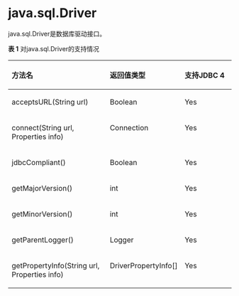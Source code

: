 # java.sql.Driver

java.sql.Driver是数据库驱动接口。

**表 1**  对java.sql.Driver的支持情况

<a name="zh-cn_topic_0237120394_zh-cn_topic_0213179160_zh-cn_topic_0189250118_zh-cn_topic_0059778810_zh-cn_topic_0058965240_table49583188"></a>
<table><thead align="left"><tr id="zh-cn_topic_0237120394_zh-cn_topic_0213179160_zh-cn_topic_0189250118_zh-cn_topic_0059778810_zh-cn_topic_0058965240_row28782763"><th class="cellrowborder" valign="top" width="47.24%" id="mcps1.2.4.1.1"><p id="zh-cn_topic_0237120394_zh-cn_topic_0213179160_zh-cn_topic_0189250118_zh-cn_topic_0059778810_zh-cn_topic_0058965240_p54389801"><a name="zh-cn_topic_0237120394_zh-cn_topic_0213179160_zh-cn_topic_0189250118_zh-cn_topic_0059778810_zh-cn_topic_0058965240_p54389801"></a><a name="zh-cn_topic_0237120394_zh-cn_topic_0213179160_zh-cn_topic_0189250118_zh-cn_topic_0059778810_zh-cn_topic_0058965240_p54389801"></a>方法名</p>
</th>
<th class="cellrowborder" valign="top" width="27.32%" id="mcps1.2.4.1.2"><p id="zh-cn_topic_0237120394_zh-cn_topic_0213179160_zh-cn_topic_0189250118_zh-cn_topic_0059778810_zh-cn_topic_0058965240_p28574230"><a name="zh-cn_topic_0237120394_zh-cn_topic_0213179160_zh-cn_topic_0189250118_zh-cn_topic_0059778810_zh-cn_topic_0058965240_p28574230"></a><a name="zh-cn_topic_0237120394_zh-cn_topic_0213179160_zh-cn_topic_0189250118_zh-cn_topic_0059778810_zh-cn_topic_0058965240_p28574230"></a>返回值类型</p>
</th>
<th class="cellrowborder" valign="top" width="25.44%" id="mcps1.2.4.1.3"><p id="zh-cn_topic_0237120394_zh-cn_topic_0213179160_zh-cn_topic_0189250118_zh-cn_topic_0059778810_zh-cn_topic_0058965240_p61829791"><a name="zh-cn_topic_0237120394_zh-cn_topic_0213179160_zh-cn_topic_0189250118_zh-cn_topic_0059778810_zh-cn_topic_0058965240_p61829791"></a><a name="zh-cn_topic_0237120394_zh-cn_topic_0213179160_zh-cn_topic_0189250118_zh-cn_topic_0059778810_zh-cn_topic_0058965240_p61829791"></a>支持JDBC 4</p>
</th>
</tr>
</thead>
<tbody><tr id="zh-cn_topic_0237120394_zh-cn_topic_0213179160_zh-cn_topic_0189250118_zh-cn_topic_0059778810_zh-cn_topic_0058965240_row43170598"><td class="cellrowborder" valign="top" width="47.24%" headers="mcps1.2.4.1.1 "><p id="zh-cn_topic_0237120394_zh-cn_topic_0213179160_zh-cn_topic_0189250118_zh-cn_topic_0059778810_zh-cn_topic_0058965240_p22509835"><a name="zh-cn_topic_0237120394_zh-cn_topic_0213179160_zh-cn_topic_0189250118_zh-cn_topic_0059778810_zh-cn_topic_0058965240_p22509835"></a><a name="zh-cn_topic_0237120394_zh-cn_topic_0213179160_zh-cn_topic_0189250118_zh-cn_topic_0059778810_zh-cn_topic_0058965240_p22509835"></a>acceptsURL(String url)</p>
</td>
<td class="cellrowborder" valign="top" width="27.32%" headers="mcps1.2.4.1.2 "><p id="zh-cn_topic_0237120394_zh-cn_topic_0213179160_zh-cn_topic_0189250118_zh-cn_topic_0059778810_zh-cn_topic_0058965240_p35989379"><a name="zh-cn_topic_0237120394_zh-cn_topic_0213179160_zh-cn_topic_0189250118_zh-cn_topic_0059778810_zh-cn_topic_0058965240_p35989379"></a><a name="zh-cn_topic_0237120394_zh-cn_topic_0213179160_zh-cn_topic_0189250118_zh-cn_topic_0059778810_zh-cn_topic_0058965240_p35989379"></a><span id="zh-cn_topic_0237120394_zh-cn_topic_0213179160_zh-cn_topic_0189250118_text1836115373211"><a name="zh-cn_topic_0237120394_zh-cn_topic_0213179160_zh-cn_topic_0189250118_text1836115373211"></a><a name="zh-cn_topic_0237120394_zh-cn_topic_0213179160_zh-cn_topic_0189250118_text1836115373211"></a>Boolean</span></p>
</td>
<td class="cellrowborder" valign="top" width="25.44%" headers="mcps1.2.4.1.3 "><p id="zh-cn_topic_0237120394_zh-cn_topic_0213179160_zh-cn_topic_0189250118_zh-cn_topic_0059778810_zh-cn_topic_0058965240_p44726634"><a name="zh-cn_topic_0237120394_zh-cn_topic_0213179160_zh-cn_topic_0189250118_zh-cn_topic_0059778810_zh-cn_topic_0058965240_p44726634"></a><a name="zh-cn_topic_0237120394_zh-cn_topic_0213179160_zh-cn_topic_0189250118_zh-cn_topic_0059778810_zh-cn_topic_0058965240_p44726634"></a>Yes</p>
</td>
</tr>
<tr id="zh-cn_topic_0237120394_zh-cn_topic_0213179160_zh-cn_topic_0189250118_zh-cn_topic_0059778810_zh-cn_topic_0058965240_row21550103"><td class="cellrowborder" valign="top" width="47.24%" headers="mcps1.2.4.1.1 "><p id="zh-cn_topic_0237120394_zh-cn_topic_0213179160_zh-cn_topic_0189250118_zh-cn_topic_0059778810_zh-cn_topic_0058965240_p7073686"><a name="zh-cn_topic_0237120394_zh-cn_topic_0213179160_zh-cn_topic_0189250118_zh-cn_topic_0059778810_zh-cn_topic_0058965240_p7073686"></a><a name="zh-cn_topic_0237120394_zh-cn_topic_0213179160_zh-cn_topic_0189250118_zh-cn_topic_0059778810_zh-cn_topic_0058965240_p7073686"></a>connect(String url, Properties info)</p>
</td>
<td class="cellrowborder" valign="top" width="27.32%" headers="mcps1.2.4.1.2 "><p id="zh-cn_topic_0237120394_zh-cn_topic_0213179160_zh-cn_topic_0189250118_zh-cn_topic_0059778810_zh-cn_topic_0058965240_p16145888"><a name="zh-cn_topic_0237120394_zh-cn_topic_0213179160_zh-cn_topic_0189250118_zh-cn_topic_0059778810_zh-cn_topic_0058965240_p16145888"></a><a name="zh-cn_topic_0237120394_zh-cn_topic_0213179160_zh-cn_topic_0189250118_zh-cn_topic_0059778810_zh-cn_topic_0058965240_p16145888"></a>Connection</p>
</td>
<td class="cellrowborder" valign="top" width="25.44%" headers="mcps1.2.4.1.3 "><p id="zh-cn_topic_0237120394_zh-cn_topic_0213179160_zh-cn_topic_0189250118_zh-cn_topic_0059778810_zh-cn_topic_0058965240_p1045411"><a name="zh-cn_topic_0237120394_zh-cn_topic_0213179160_zh-cn_topic_0189250118_zh-cn_topic_0059778810_zh-cn_topic_0058965240_p1045411"></a><a name="zh-cn_topic_0237120394_zh-cn_topic_0213179160_zh-cn_topic_0189250118_zh-cn_topic_0059778810_zh-cn_topic_0058965240_p1045411"></a>Yes</p>
</td>
</tr>
<tr id="zh-cn_topic_0237120394_zh-cn_topic_0213179160_zh-cn_topic_0189250118_zh-cn_topic_0059778810_zh-cn_topic_0058965240_row842905"><td class="cellrowborder" valign="top" width="47.24%" headers="mcps1.2.4.1.1 "><p id="zh-cn_topic_0237120394_zh-cn_topic_0213179160_zh-cn_topic_0189250118_zh-cn_topic_0059778810_zh-cn_topic_0058965240_p27898774"><a name="zh-cn_topic_0237120394_zh-cn_topic_0213179160_zh-cn_topic_0189250118_zh-cn_topic_0059778810_zh-cn_topic_0058965240_p27898774"></a><a name="zh-cn_topic_0237120394_zh-cn_topic_0213179160_zh-cn_topic_0189250118_zh-cn_topic_0059778810_zh-cn_topic_0058965240_p27898774"></a>jdbcCompliant()</p>
</td>
<td class="cellrowborder" valign="top" width="27.32%" headers="mcps1.2.4.1.2 "><p id="zh-cn_topic_0237120394_zh-cn_topic_0213179160_zh-cn_topic_0189250118_zh-cn_topic_0059778810_zh-cn_topic_0058965240_p48418399"><a name="zh-cn_topic_0237120394_zh-cn_topic_0213179160_zh-cn_topic_0189250118_zh-cn_topic_0059778810_zh-cn_topic_0058965240_p48418399"></a><a name="zh-cn_topic_0237120394_zh-cn_topic_0213179160_zh-cn_topic_0189250118_zh-cn_topic_0059778810_zh-cn_topic_0058965240_p48418399"></a><span id="zh-cn_topic_0237120394_zh-cn_topic_0213179160_zh-cn_topic_0189250118_text12180175417324"><a name="zh-cn_topic_0237120394_zh-cn_topic_0213179160_zh-cn_topic_0189250118_text12180175417324"></a><a name="zh-cn_topic_0237120394_zh-cn_topic_0213179160_zh-cn_topic_0189250118_text12180175417324"></a>Boolean</span></p>
</td>
<td class="cellrowborder" valign="top" width="25.44%" headers="mcps1.2.4.1.3 "><p id="zh-cn_topic_0237120394_zh-cn_topic_0213179160_zh-cn_topic_0189250118_zh-cn_topic_0059778810_zh-cn_topic_0058965240_p25182061"><a name="zh-cn_topic_0237120394_zh-cn_topic_0213179160_zh-cn_topic_0189250118_zh-cn_topic_0059778810_zh-cn_topic_0058965240_p25182061"></a><a name="zh-cn_topic_0237120394_zh-cn_topic_0213179160_zh-cn_topic_0189250118_zh-cn_topic_0059778810_zh-cn_topic_0058965240_p25182061"></a>Yes</p>
</td>
</tr>
<tr id="zh-cn_topic_0237120394_zh-cn_topic_0213179160_zh-cn_topic_0189250118_zh-cn_topic_0059778810_zh-cn_topic_0058965240_row26221293"><td class="cellrowborder" valign="top" width="47.24%" headers="mcps1.2.4.1.1 "><p id="zh-cn_topic_0237120394_zh-cn_topic_0213179160_zh-cn_topic_0189250118_zh-cn_topic_0059778810_zh-cn_topic_0058965240_p29763655"><a name="zh-cn_topic_0237120394_zh-cn_topic_0213179160_zh-cn_topic_0189250118_zh-cn_topic_0059778810_zh-cn_topic_0058965240_p29763655"></a><a name="zh-cn_topic_0237120394_zh-cn_topic_0213179160_zh-cn_topic_0189250118_zh-cn_topic_0059778810_zh-cn_topic_0058965240_p29763655"></a>getMajorVersion()</p>
</td>
<td class="cellrowborder" valign="top" width="27.32%" headers="mcps1.2.4.1.2 "><p id="zh-cn_topic_0237120394_zh-cn_topic_0213179160_zh-cn_topic_0189250118_zh-cn_topic_0059778810_zh-cn_topic_0058965240_p53660912"><a name="zh-cn_topic_0237120394_zh-cn_topic_0213179160_zh-cn_topic_0189250118_zh-cn_topic_0059778810_zh-cn_topic_0058965240_p53660912"></a><a name="zh-cn_topic_0237120394_zh-cn_topic_0213179160_zh-cn_topic_0189250118_zh-cn_topic_0059778810_zh-cn_topic_0058965240_p53660912"></a>int</p>
</td>
<td class="cellrowborder" valign="top" width="25.44%" headers="mcps1.2.4.1.3 "><p id="zh-cn_topic_0237120394_zh-cn_topic_0213179160_zh-cn_topic_0189250118_zh-cn_topic_0059778810_zh-cn_topic_0058965240_p53027593"><a name="zh-cn_topic_0237120394_zh-cn_topic_0213179160_zh-cn_topic_0189250118_zh-cn_topic_0059778810_zh-cn_topic_0058965240_p53027593"></a><a name="zh-cn_topic_0237120394_zh-cn_topic_0213179160_zh-cn_topic_0189250118_zh-cn_topic_0059778810_zh-cn_topic_0058965240_p53027593"></a>Yes</p>
</td>
</tr>
<tr id="zh-cn_topic_0237120394_zh-cn_topic_0213179160_zh-cn_topic_0189250118_zh-cn_topic_0059778810_zh-cn_topic_0058965240_row24241489"><td class="cellrowborder" valign="top" width="47.24%" headers="mcps1.2.4.1.1 "><p id="zh-cn_topic_0237120394_zh-cn_topic_0213179160_zh-cn_topic_0189250118_zh-cn_topic_0059778810_zh-cn_topic_0058965240_p10944311"><a name="zh-cn_topic_0237120394_zh-cn_topic_0213179160_zh-cn_topic_0189250118_zh-cn_topic_0059778810_zh-cn_topic_0058965240_p10944311"></a><a name="zh-cn_topic_0237120394_zh-cn_topic_0213179160_zh-cn_topic_0189250118_zh-cn_topic_0059778810_zh-cn_topic_0058965240_p10944311"></a>getMinorVersion()</p>
</td>
<td class="cellrowborder" valign="top" width="27.32%" headers="mcps1.2.4.1.2 "><p id="zh-cn_topic_0237120394_zh-cn_topic_0213179160_zh-cn_topic_0189250118_zh-cn_topic_0059778810_zh-cn_topic_0058965240_p6435649"><a name="zh-cn_topic_0237120394_zh-cn_topic_0213179160_zh-cn_topic_0189250118_zh-cn_topic_0059778810_zh-cn_topic_0058965240_p6435649"></a><a name="zh-cn_topic_0237120394_zh-cn_topic_0213179160_zh-cn_topic_0189250118_zh-cn_topic_0059778810_zh-cn_topic_0058965240_p6435649"></a>int</p>
</td>
<td class="cellrowborder" valign="top" width="25.44%" headers="mcps1.2.4.1.3 "><p id="zh-cn_topic_0237120394_zh-cn_topic_0213179160_zh-cn_topic_0189250118_zh-cn_topic_0059778810_zh-cn_topic_0058965240_p38171829"><a name="zh-cn_topic_0237120394_zh-cn_topic_0213179160_zh-cn_topic_0189250118_zh-cn_topic_0059778810_zh-cn_topic_0058965240_p38171829"></a><a name="zh-cn_topic_0237120394_zh-cn_topic_0213179160_zh-cn_topic_0189250118_zh-cn_topic_0059778810_zh-cn_topic_0058965240_p38171829"></a>Yes</p>
</td>
</tr>
<tr id="row1759807741"><td class="cellrowborder" valign="top" width="47.24%" headers="mcps1.2.4.1.1 "><p id="p1359817720415"><a name="p1359817720415"></a><a name="p1359817720415"></a>getParentLogger()</p>
</td>
<td class="cellrowborder" valign="top" width="27.32%" headers="mcps1.2.4.1.2 "><p id="p14598371044"><a name="p14598371044"></a><a name="p14598371044"></a>Logger</p>
</td>
<td class="cellrowborder" valign="top" width="25.44%" headers="mcps1.2.4.1.3 "><p id="p135981775416"><a name="p135981775416"></a><a name="p135981775416"></a>Yes</p>
</td>
</tr>
<tr id="row11717422417"><td class="cellrowborder" valign="top" width="47.24%" headers="mcps1.2.4.1.1 "><p id="p117154219411"><a name="p117154219411"></a><a name="p117154219411"></a>getPropertyInfo​(String url, Properties info)</p>
</td>
<td class="cellrowborder" valign="top" width="27.32%" headers="mcps1.2.4.1.2 "><p id="p61715428419"><a name="p61715428419"></a><a name="p61715428419"></a>DriverPropertyInfo[]</p>
</td>
<td class="cellrowborder" valign="top" width="25.44%" headers="mcps1.2.4.1.3 "><p id="p10171042241"><a name="p10171042241"></a><a name="p10171042241"></a>Yes</p>
</td>
</tr>
</tbody>
</table>
